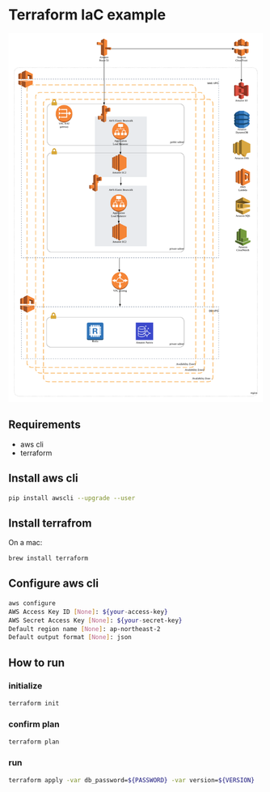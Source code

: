 # Terraform IaC example

![architecture](docs/images/architecture.png "architecture")

## Requirements
- aws cli
- terraform

## Install aws cli
```sh
pip install awscli --upgrade --user
```

## Install terrafrom
On a mac:
```sh
brew install terraform
```

## Configure aws cli
```sh
aws configure
AWS Access Key ID [None]: ${your-access-key}
AWS Secret Access Key [None]: ${your-secret-key}
Default region name [None]: ap-northeast-2
Default output format [None]: json
```

## How to run
### initialize
```sh
terraform init
```
### confirm plan
```sh
terraform plan
```

### run
```sh
terraform apply -var db_password=${PASSWORD} -var version=${VERSION}
```